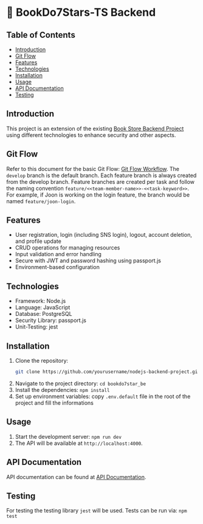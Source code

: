 # 🌌 BookDo7Stars-TS Backend

## Table of Contents
- [Introduction](#introduction)
- [Git Flow](#git-flow)
- [Features](#features)
- [Technologies](#technologies)
- [Installation](#installation)
- [Usage](#usage)
- [API Documentation](#api-documentation)
- [Testing](#testing)

## Introduction
This project is an extension of the existing [Book Store Backend Project](https://github.com/7CodeCrew/book-store-be) using different technologies to enhance security and other aspects.

## Git Flow
Refer to this document for the basic Git Flow: [Git Flow Workflow](https://www.atlassian.com/git/tutorials/comparing-workflows/gitflow-workflow).
The `develop` branch is the default branch. Each feature branch is always created from the develop branch. Feature branches are created per task and follow the naming convention `feature/<<team-member-name>>-<<task-keyword>>`. For example, if Joon is working on the login feature, the branch would be named `feature/joon-login`.

## Features
- User registration, login (including SNS login), logout, account deletion, and profile update
- CRUD operations for managing resources
- Input validation and error handling
- Secure with JWT and password hashing using passport.js
- Environment-based configuration

## Technologies
- Framework: Node.js
- Language: JavaScript
- Database: PostgreSQL
- Security Library: passport.js
- Unit-Testing: jest

## Installation
1. Clone the repository:
   ```sh
   git clone https://github.com/yourusername/nodejs-backend-project.git
2. Navigate to the project directory:
   `cd bookdo7star_be`
3. Install the dependencies:
   `npm install`
4. Set up environment variables:
   copy `.env.default` file in the root of the project and fill the informations

## Usage
1. Start the development server:
   `npm run dev`
2. The API will be available at `http://localhost:4000`.

## API Documentation
API documentation can be found at [API Documentation](https://indecisive-package-ca5.notion.site/API-ac717eb44ee84c3abfd79f726c91e604?pvs=4).

## Testing
For testing the testing library `jest` will be used.
Tests can be run via:
   `npm test`
 
